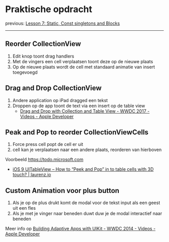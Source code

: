 # Praktische opdracht
previous: [Lesson 7: Static, Const singletons and Blocks](bear://x-callback-url/open-note?id=A88D4654-FAE2-4BC8-A160-701B091E6809-1174-000001250A06170C)
- - - -
## Reorder CollectionView
1. Edit knop toont drag handlers
2. Met de vingers een cell verplaatsen toont deze op de nieuwe plaats
3. Op de nieuwe plaats wordt de cell met standaard animatie van insert toegevoegd
## Drag and Drop CollectionView
1. Andere application op iPad dragged een tekst
2. Droppen op de app toont de text via een insert op de table view
	* [Drag and Drop with Collection and Table View - WWDC 2017 - Videos - Apple Developer](https://developer.apple.com/videos/play/wwdc2017/223/)
## Peak and Pop to reorder CollectionViewCells
1. Force press cell popt de cell er uit
2. cell kan je verplaatsen naar een andere plaats, reorderen van hierboven

Voorbeeld https://todo.microsoft.com


* [iOS 9 UITableView – How to “Peek and Pop” in to table cells with 3D touch? | laurenz.io](http://laurenz.io/2015/10/ios-9-uitableview-how-to-peek-and-pop-in-to-table-cells-with-3d-touch/)

##  Custom Animation voor plus button
1. Als je op de plus drukt komt de modal voor de tekst input als een geest uit een fles
2. Als je met je vinger naar beneden duwt duw je de modal interactief naar beneden

Meer info op [Building Adaptive Apps with UIKit - WWDC 2014 - Videos - Apple Developer](https://developer.apple.com/videos/play/wwdc2014/216/)

